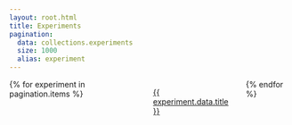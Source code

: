 ```yaml
---
layout: root.html
title: Experiments
pagination:
  data: collections.experiments
  size: 1000
  alias: experiment
---
```


<section class="section">
    <div class="container is-max-desktop">
        <div class="columns is-centered">
            <div class="column is-three-quarters">
                <div class="columns is-multiline">
                    {% for experiment in pagination.items %}
                    <!-- experiment Card -->
                    <div class="column is-full has-background-grey-darker my-5" style='border-radius: 15px;'>
                        <a href="{{ experiment.url }}" class="card has-background-grey-darker">
                            <div class="card-content">
                                <p class="title has-text-white">{{ experiment.data.title }}</p>
                            </div>
                        </a>
                    </div>
                    {% endfor %}
                </div>
            </div>
        </div>
    </div>
</section>
